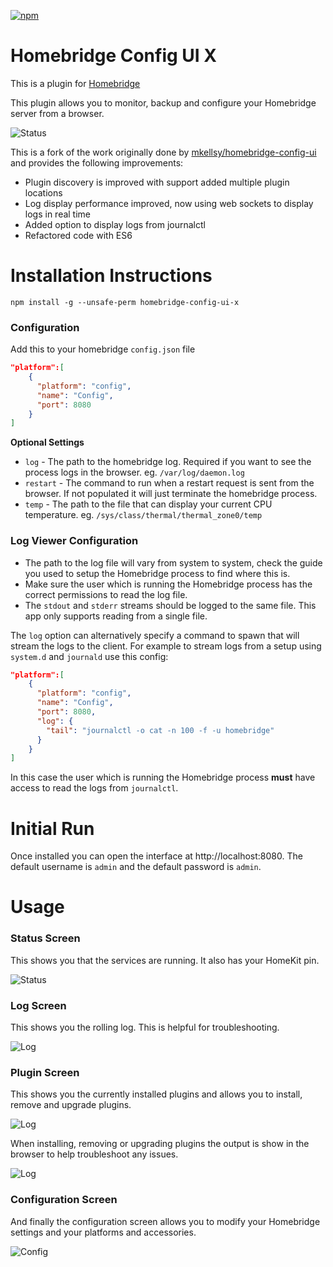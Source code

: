 [![npm](https://img.shields.io/npm/v/homebridge-config-ui-x.svg)](https://www.npmjs.com/package/homebridge-config-ui-x)

# Homebridge Config UI X

This is a plugin for [Homebridge](https://github.com/nfarina/homebridge)

This plugin allows you to monitor, backup and configure your Homebridge server from a browser.

![Status](screenshots/homebridge-config-ui-x-status.png)

This is a fork of the work originally done by [mkellsy/homebridge-config-ui](https://github.com/mkellsy/homebridge-config-ui) and provides the following improvements:

* Plugin discovery is improved with support added multiple plugin locations
* Log display performance improved, now using web sockets to display logs in real time
* Added option to display logs from journalctl
* Refactored code with ES6

# Installation Instructions

```
npm install -g --unsafe-perm homebridge-config-ui-x
```

### Configuration

Add this to your homebridge `config.json` file

```json
"platform":[
    {
      "platform": "config",
      "name": "Config",
      "port": 8080
    }
]
```

**Optional Settings**

* `log` - The path to the homebridge log. Required if you want to see the process logs in the browser. eg. `/var/log/daemon.log`
* `restart` - The command to run when a restart request is sent from the browser. If not populated it will just terminate the homebridge process.
* `temp` - The path to the file that can display your current CPU temperature. eg. `/sys/class/thermal/thermal_zone0/temp`

### Log Viewer Configuration

* The path to the log file will vary from system to system, check the guide you used to setup the Homebridge process to find where this is.
* Make sure the user which is running the Homebridge process has the correct permissions to read the log file.
* The `stdout` and `stderr` streams should be logged to the same file. This app only supports reading from a single file.

The `log` option can alternatively specify a command to spawn that will stream the logs to the client. For example to stream logs from a setup using `system.d` and `journald` use this config:

```json
"platform":[
    {
      "platform": "config",
      "name": "Config",
      "port": 8080,
      "log": {
        "tail": "journalctl -o cat -n 100 -f -u homebridge"
      }
    }
]
```

In this case the user which is running the Homebridge process **must** have access to read the logs from `journalctl`.

# Initial Run

Once installed you can open the interface at http://localhost:8080. The default username is `admin` and the default password is `admin`.

# Usage

### Status Screen

This shows you that the services are running. It also has your HomeKit pin.

![Status](screenshots/homebridge-config-ui-x-status.png)

### Log Screen

This shows you the rolling log. This is helpful for troubleshooting.

![Log](screenshots/homebridge-config-ui-x-logs.png)

### Plugin Screen

This shows you the currently installed plugins and allows you to install, remove and upgrade plugins.

![Log](screenshots/homebridge-config-ui-x-plugins.png)

When installing, removing or upgrading plugins the output is show in the browser to help troubleshoot any issues.

![Log](screenshots/homebridge-config-ui-x-plugins-install.png)


### Configuration Screen

And finally the configuration screen allows you to modify your Homebridge settings and your platforms and accessories.

![Config](screenshots/homebridge-config-ui-x-config.png)
